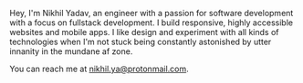 Hey, I'm Nikhil Yadav, an engineer with a passion for software development with a focus on fullstack development. I build responsive, highly accessible websites and mobile apps. I like design and experiment with all kinds of technologies when I'm not stuck being constantly astonished by utter innanity in the mundane af zone.

You can reach me at nikhil.ya@protonmail.com. 
<!---
nickel-yadav/nickel-yadav is a ✨ special ✨ repository because its `README.md` (this file) appears on your GitHub profile.
You can click the Preview link to take a look at your changes.
--->
